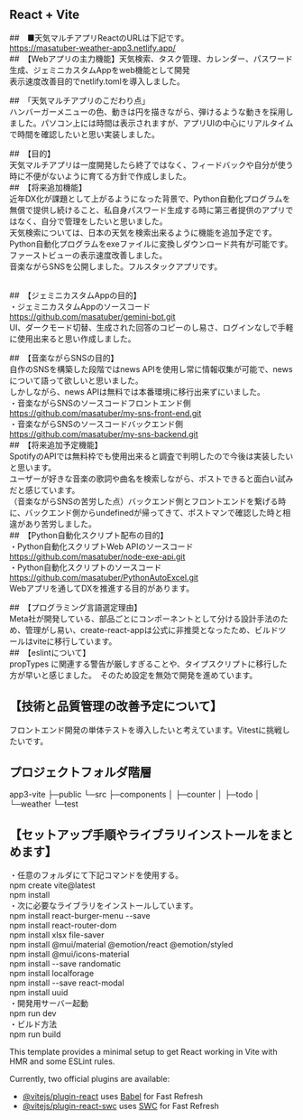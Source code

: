 ## React + Vite
##　■天気マルチアプリReactのURLは下記です。<br>
    https://masatuber-weather-app3.netlify.app/<br>
##　【Webアプリの主力機能】天気検索、タスク管理、カレンダー、パスワード生成、ジェミニカスタムAppをweb機能として開発<br>
  表示速度改善目的でnetlify.tomlを導入しました。<br>

##　「天気マルチアプリのこだわり点」<br>
  ハンバーガーメニューの色、動きは円を描きながら、弾けるような動きを採用しました。パソコン上には時間は表示されますが、アプリUIの中心にリアルタイムで時間を確認したいと思い実装しました。<br>

##　【目的】<br>天気マルチアプリは一度開発したら終了ではなく、フィードバックや自分が使う時に不便がないように育てる方針で作成しました。<br>
##　【将来追加機能】<br>
  近年DX化が課題として上がるようになった背景で、Python自動化プログラムを無償で提供し続けること、私自身パスワード生成する時に第三者提供のアプリではなく、自分で管理をしたいと思いました。<br>
  天気検索については、日本の天気を検索出来るように機能を追加予定です。<br>
  Python自動化プログラムをexeファイルに変換しダウンロード共有が可能です。ファーストビューの表示速度改善しました。<br>
  音楽ながらSNSを公開しました。フルスタックアプリです。<br>
<br>

##　【ジェミニカスタムAppの目的】<br>
・ジェミニカスタムAppのソースコード<br>
    https://github.com/masatuber/gemini-bot.git<br>
  UI、ダークモード切替、生成された回答のコピーのし易さ、ログインなしで手軽に使用出来ると思い作成しました。<br>

##　【音楽ながらSNSの目的】<br>
  自作のSNSを構築した段階ではnews APIを使用し常に情報収集が可能で、newsについて語って欲しいと思いました。<br>
  しかしながら、news APIは無料では本番環境に移行出来ずにいました。<br>
・音楽ながらSNSのソースコードフロントエンド側<br>
    https://github.com/masatuber/my-sns-front-end.git<br>
・音楽ながらSNSのソースコードバックエンド側<br>
    https://github.com/masatuber/my-sns-backend.git<br>
##　【将来追加予定機能】<br>
  SpotifyのAPIでは無料枠でも使用出来ると調査で判明したので今後は実装したいと思います。<br>
  ユーザーが好きな音楽の歌詞や曲名を検索しながら、ポストできると面白い試みだと感じています。<br>
  （音楽ながらSNSの苦労した点）バックエンド側とフロントエンドを繋げる時に、バックエンド側からundefinedが帰ってきて、ポストマンで確認した時と相違があり苦労しました。<br>
##　【Python自動化スクリプト配布の目的】<br>
・Python自動化スクリプトWeb APIのソースコード<br>
    https://github.com/masatuber/node-exe-api.git<br>
・Python自動化スクリプトのソースコード<br>
    https://github.com/masatuber/PythonAutoExcel.git<br>
  Webアプリを通してDXを推進する目的があります。

##　【プログラミング言語選定理由】<br>
  Meta社が開発している、部品ごとにコンポーネントとして分ける設計手法のため、管理がし易い、create-react-appは公式に非推奨となったため、ビルドツールはviteに移行しています。<br>
##　【eslintについて】<br>
  propTypes に関連する警告が厳しすぎることや、タイプスクリプトに移行した方が早いと感じました。　そのため設定を無効で開発を進めています。<br>
## 【技術と品質管理の改善予定について】<br>
  フロントエンド開発の単体テストを導入したいと考えています。Vitestに挑戦したいです。<br>
## プロジェクトフォルダ階層<br>
app3-vite
  ├─public
  └─src
      ├─components
      │  ├─counter
      │  ├─todo
      │  └─weather
      └─test<br>

## 【セットアップ手順やライブラリインストールをまとめます】<br>
・任意のフォルダにて下記コマンドを使用する。<br>
npm create vite@latest<br>
npm install<br>
・次に必要なライブラリをインストールしています。<br>
npm install react-burger-menu --save<br>
npm install react-router-dom<br>
npm install xlsx file-saver<br>
npm install @mui/material @emotion/react @emotion/styled<br>
npm install @mui/icons-material<br>
npm install --save randomatic<br>
npm install localforage<br>
npm install --save react-modal<br>
npm install uuid<br>
・開発用サーバー起動<br>
npm run dev<br>
・ビルド方法<br>
npm run build<br>

This template provides a minimal setup to get React working in Vite with HMR and some ESLint rules.

Currently, two official plugins are available:

- [@vitejs/plugin-react](https://github.com/vitejs/vite-plugin-react/blob/main/packages/plugin-react/README.md) uses [Babel](https://babeljs.io/) for Fast Refresh
- [@vitejs/plugin-react-swc](https://github.com/vitejs/vite-plugin-react-swc) uses [SWC](https://swc.rs/) for Fast Refresh
